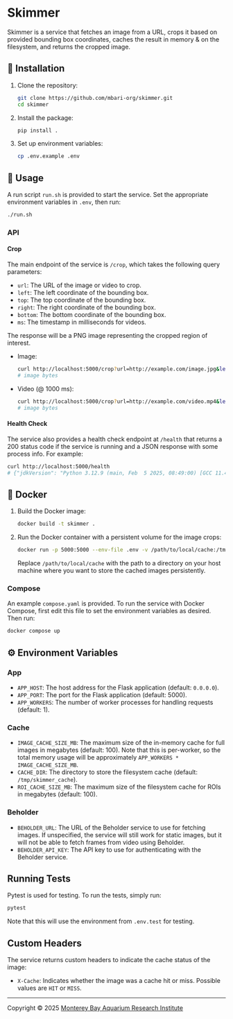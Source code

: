 # Skimmer

Skimmer is a service that fetches an image from a URL, crops it based on provided bounding box coordinates, caches the result in memory & on the filesystem, and returns the cropped image.

## :hammer: Installation
1. Clone the repository:
   ```sh
   git clone https://github.com/mbari-org/skimmer.git
   cd skimmer
   ```

2. Install the package:
   ```sh
   pip install .
   ```

3. Set up environment variables:
   ```sh
   cp .env.example .env
   ```

## :rocket: Usage

A run script `run.sh` is provided to start the service. Set the appropriate environment variables in `.env`, then run:
```sh
./run.sh
```

### API

#### Crop

The main endpoint of the service is `/crop`, which takes the following query parameters:
- `url`: The URL of the image or video to crop.
- `left`: The left coordinate of the bounding box.
- `top`: The top coordinate of the bounding box.
- `right`: The right coordinate of the bounding box.
- `bottom`: The bottom coordinate of the bounding box.
- `ms`: The timestamp in milliseconds for videos.

The response will be a PNG image representing the cropped region of interest.

- Image:
   ```sh
   curl http://localhost:5000/crop?url=http://example.com/image.jpg&left=0&top=0&right=100&bottom=100
   # image bytes
   ```

- Video (@ 1000 ms):
   ```sh
   curl http://localhost:5000/crop?url=http://example.com/video.mp4&left=0&top=0&right=100&bottom=100&ms=1000
   # image bytes
   ```

#### Health Check

The service also provides a health check endpoint at `/health` that returns a 200 status code if the service is running and a JSON response with some process info. For example:
```sh
curl http://localhost:5000/health
# {"jdkVersion": "Python 3.12.9 (main, Feb  5 2025, 08:49:00) [GCC 11.4.0]", "availableProcessors": 20, "freeMemory": 28491902976, "maxMemory": 33434419200, "totalMemory": 33434419200, "application": "skimmer", "version": "0.1.0", "description": "ROI Service"}
```

## :whale: Docker
1. Build the Docker image:
   ```sh
   docker build -t skimmer .
   ```

2. Run the Docker container with a persistent volume for the image crops:
   ```sh
   docker run -p 5000:5000 --env-file .env -v /path/to/local/cache:/tmp/skimmer_cache skimmer
   ```

   Replace `/path/to/local/cache` with the path to a directory on your host machine where you want to store the cached images persistently.

### Compose

An example `compose.yaml` is provided. To run the service with Docker Compose, first edit this file to set the environment variables as desired. Then run:
```sh
docker compose up
```

## :gear: Environment Variables

### App
- `APP_HOST`: The host address for the Flask application (default: `0.0.0.0`).
- `APP_PORT`: The port for the Flask application (default: 5000).
- `APP_WORKERS`: The number of worker processes for handling requests (default: 1).

### Cache
- `IMAGE_CACHE_SIZE_MB`: The maximum size of the in-memory cache for full images in megabytes (default: 100). Note that this is per-worker, so the total memory usage will be approximately `APP_WORKERS * IMAGE_CACHE_SIZE_MB`.
- `CACHE_DIR`: The directory to store the filesystem cache (default: `/tmp/skimmer_cache`).
- `ROI_CACHE_SIZE_MB`: The maximum size of the filesystem cache for ROIs in megabytes (default: 100).

### Beholder
- `BEHOLDER_URL`: The URL of the Beholder service to use for fetching images. If unspecified, the service will still work for static images, but it will not be able to fetch frames from video using Beholder.
- `BEHOLDER_API_KEY`: The API key to use for authenticating with the Beholder service.

## Running Tests

Pytest is used for testing. To run the tests, simply run:
```sh
pytest
```

Note that this will use the environment from `.env.test` for testing.

## Custom Headers
The service returns custom headers to indicate the cache status of the image:
- `X-Cache`: Indicates whether the image was a cache hit or miss. Possible values are `HIT` or `MISS`.

---

Copyright &copy; 2025 [Monterey Bay Aquarium Research Institute](https://mbari.org/)